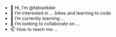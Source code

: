 - 👋 Hi, I’m @fabianbike
- 👀 I’m interested in ... bikes and learning to code
- 🌱 I’m currently learning ... 
- 💞️ I’m looking to collaborate on ...
- 📫 How to reach me ... 

<!---
fabianbike/fabianbike is a ✨ special ✨ repository because its `README.md` (this file) appears on your GitHub profile.
You can click the Preview link to take a look at your changes.
--->
